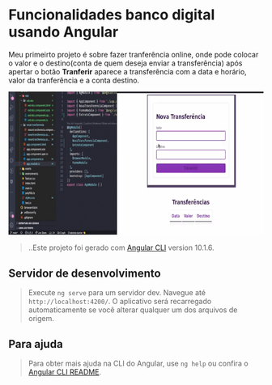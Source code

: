 # Funcionalidades banco digital usando Angular

Meu primeirto projeto é sobre fazer tranferência online, onde pode colocar o valor e o destino(conta de quem deseja enviar a transferência) após apertar o botão **Tranferir** aparece a transferência com a data e horário, valor da tranferência e a conta destino.

![Video do Projeto](./tranferenciangular.gif)



>..Este projeto foi gerado com [Angular CLI](https://github.com/angular/angular-cli) version 10.1.6.

## Servidor de desenvolvimento

> Execute `ng serve` para um servidor dev. Navegue até `http://localhost:4200/`. O aplicativo será recarregado automaticamente se você alterar qualquer um dos arquivos de origem.


## Para ajuda

>Para obter mais ajuda na CLI do Angular, use `ng help` ou confira o [Angular CLI README](https://github.com/angular/angular-cli/blob/master/README.md).

